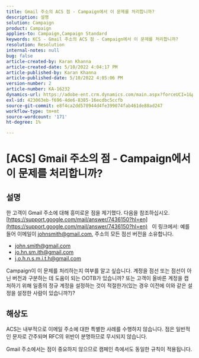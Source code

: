 ```yaml
---
title: Gmail 주소의 ACS 점 - Campaign에서 이 문제를 처리합니까?
description: 설명
solution: Campaign
product: Campaign
applies-to: Campaign,Campaign Standard
keywords: KCS - Gmail 주소의 ACS 점 - Campaign에서 이 문제를 처리합니까?
resolution: Resolution
internal-notes: null
bug: false
article-created-by: Karan Khanna
article-created-date: 5/10/2022 4:04:17 PM
article-published-by: Karan Khanna
article-published-date: 5/10/2022 4:05:06 PM
version-number: 2
article-number: KA-16232
dynamics-url: https://adobe-ent.crm.dynamics.com/main.aspx?forceUCI=1&pagetype=entityrecord&etn=knowledgearticle&id=c8bb31d2-7ad0-ec11-a7b5-00224809c556
exl-id: 423063eb-f696-4de6-8385-16ecdbc5ccfb
source-git-commit: e8f4ca2dd578944d4fe399074fab461de88ad247
workflow-type: tm+mt
source-wordcount: '171'
ht-degree: 1%

---
```


# [ACS] Gmail 주소의 점 - Campaign에서 이 문제를 처리합니까?

## 설명


한 고객이 Gmail 주소에 대해 흥미로운 점을 제기했다. 다음을 참조하십시오. [https://support.google.com/mail/answer/7436150?hl=en](https://support.google.com/mail/answer/7436150?hl=en)
 
이 링크에서: 예를 들어 이메일이 [johnsmith@gmail.com](mailto:johnsmith@gmail.com), 주소의 모든 점선 버전을 소유합니다.

- [john.smith@gmail.com](mailto:john.smith@gmail.com)
- [jo.hn.sm.ith@gmail.com](mailto:jo.hn.sm.ith@gmail.com)
- [j.o.h.n.s.m.i.t.h@gmail.com](mailto:j.o.h.n.s.m.i.t.h@gmail.com)


Campaign이 이 문제를 처리하는지 여부를 알고 싶습니다. 계정을 점선 또는 점선이 아닌 버전과 구분하는 데 도움이 되는 OOTB가 있습니까? 또는 고객이 올바른 계정을 캡처하기 위해 일종의 정규 계정을 설정하는 것이 적절한가(있는 경우 이전에 이와 같은 설정을 설정한 사람이 있습니까?)?


## 해상도


ACS는 내부적으로 이메일 주소에 대한 특별한 사례를 수행하지 않습니다. 점은 일반적인 문자로 간주되며 RFC의 위반이 분명하므로 무시되지 않습니다.

Gmail 주소에서는 점이 중요하지 않으므로 캠페인 측에서도 동일한 규칙이 적용됩니다.
